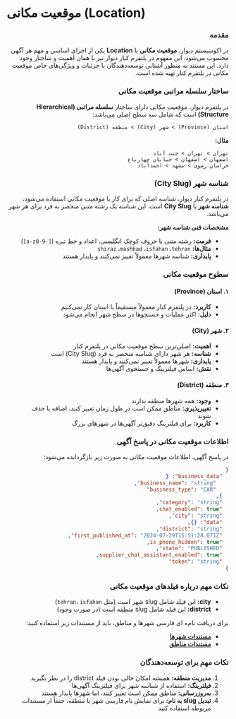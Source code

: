 # موقعیت مکانی (Location)

<div dir="rtl">

### مقدمه

در اکوسیستم دیوار، **موقعیت مکانی** یا **Location** یکی از اجزای اساسی و مهم هر آگهی محسوب می‌شود. این مفهوم در پلتفرم کنار دیوار نیز با همان اهمیت و ساختار وجود دارد. این مستند به منظور آشنایی توسعه‌دهندگان با جزئیات و ویژگی‌های خاص موقعیت مکانی در پلتفرم کنار تهیه شده است.

### ساختار سلسله مراتبی موقعیت مکانی

در پلتفرم دیوار، موقعیت مکانی دارای ساختار **سلسله مراتبی (Hierarchical Structure)** است که شامل سه سطح اصلی می‌باشد:

```
استان (Province) > شهر (City) > منطقه (District)
```

**مثال:**

```
تهران > تهران > جنت آباد
اصفهان > اصفهان > خیابان چهارباغ
خراسان رضوی > مشهد > احمدآباد
```

### شناسه شهر (City Slug)

در پلتفرم کنار دیوار، شناسه اصلی که برای کار با موقعیت مکانی استفاده می‌شود، **شناسه شهر** یا **City Slug** است. این شناسه یک رشته متنی منحصر به فرد برای هر شهر می‌باشد.

**مشخصات فنی شناسه شهر:**

- **فرمت:** رشته متنی با حروف کوچک انگلیسی، اعداد و خط تیره (<span dir="ltr">`[a-z0-9-]`</span>)
- **مثال‌ها:** <span dir="ltr">`tehran`</span>، <span dir="ltr">`isfahan`</span>، <span dir="ltr">`mashhad`</span>، <span dir="ltr">`shiraz`</span>
- **پایداری:** شناسه شهرها معمولاً تغییر نمی‌کنند و پایدار هستند

### سطوح موقعیت مکانی

#### ۱. استان (Province)

- **کاربرد:** در پلتفرم کنار معمولاً مستقیماً با استان کار نمی‌کنیم
- **دلیل:** اکثر عملیات و جستجوها در سطح شهر انجام می‌شود

#### ۲. شهر (City)

- **اهمیت:** اصلی‌ترین سطح موقعیت مکانی در پلتفرم کنار
- **شناسه:** هر شهر دارای شناسه منحصر به فرد (City Slug) است
- **پایداری:** شهرها معمولاً تغییر نمی‌کنند و پایدار هستند
- **نقش:** اساس فیلترینگ و جستجوی آگهی‌ها

#### ۳. منطقه (District)

- **وجود:** همه شهرها منطقه ندارند
- **تغییرپذیری:** مناطق ممکن است در طول زمان تغییر کنند، اضافه یا حذف شوند
- **کاربرد:** برای فیلترینگ دقیق‌تر آگهی‌ها در شهرهای بزرگ

### اطلاعات موقعیت مکانی در پاسخ آگهی

در پاسخ آگهی، اطلاعات موقعیت مکانی به صورت زیر بازگردانده می‌شود:

```json
{
  "business_data": {
    "business_name": "string",
    "business_type": "CAR"
  },
  "category": "string",
  "chat_enabled": true,
  "city": "string",
  "data": {},
  "district": "string",
  "first_published_at": "2024-07-29T15:51:28.071Z",
  "is_phone_hidden": true,
  "state": "PUBLISHED",
  "supplier_chat_assistant_enabled": true,
  "token": "string"
}
```

### نکات مهم درباره فیلدهای موقعیت مکانی

- **city:** این فیلد شامل slug شهر است (مثل `tehran`، `isfahan`)
- **district:** این فیلد شامل slug منطقه است (در صورت وجود)

برای دریافت نام‌ه ای فارسی شهرها و مناطق، باید از مستندات زیر استفاده کنید:

- [**مستندات شهرها**](/openapi-doc/assets-get-cities)
- [**مستندات مناطق**](/openapi-doc/assets-get-districts)

### نکات مهم برای توسعه‌دهندگان

1. **مدیریت منطقه:** همیشه امکان خالی بودن فیلد district را در نظر بگیرید
2. **فیلترینگ:** استفاده از شناسه شهر برای فیلترینگ آگهی‌ها
3. **به‌روزرسانی:** مناطق ممکن است تغییر کنند، اما شهرها پایدار هستند
4. **تبدیل slug به نام:** برای نمایش نام فارسی شهر یا منطقه، حتماً از مستندات مربوطه استفاده کنید

</div>
